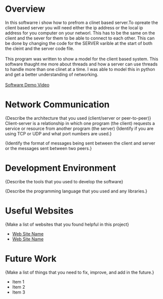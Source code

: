 # Overview

In this softwarre i show how to prefrom a clinet based server.To opreate the client based server you will need either the ip address or the local ip address for you computer on your networl. This has to be the same on the client and the sever for them to be able to connect to each other. This can be done by changing the code for the SERVER varible at the start of both the cleint and the server code file. 
<br>
<br>
This program was written to show a model for the client based system. This software thaught me more about threads and how a server can use threads to handle more than one clinet at a time. I was able to model this in python and get a better understanding of networking. 
<br>
<br>
[Software Demo Video](http://youtube.link.goes.here)

# Network Communication

{Describe the architecture that you used (client/server or peer-to-peer)}
Client-server is a relationship in which one program (the client) requests a service or resource from another program (the server)
{Identify if you are using TCP or UDP and what port numbers are used.}

{Identify the format of messages being sent between the client and server or the messages sent between two peers.}

# Development Environment

{Describe the tools that you used to develop the software}

{Describe the programming language that you used and any libraries.}

# Useful Websites

{Make a list of websites that you found helpful in this project}
* [Web Site Name](http://url.link.goes.here)
* [Web Site Name](http://url.link.goes.here)

# Future Work

{Make a list of things that you need to fix, improve, and add in the future.}
* Item 1
* Item 2
* Item 3
